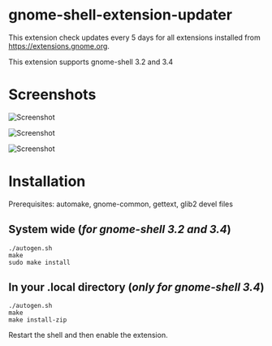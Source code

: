 # gnome-shell-extension-updater

This extension check updates every 5 days for all extensions installed from
https://extensions.gnome.org.

This extension supports gnome-shell 3.2 and 3.4

# Screenshots

![Screenshot](https://github.com/eonpatapon/gnome-shell-extension-updater/raw/master/data/screenshot.png)

![Screenshot](https://github.com/eonpatapon/gnome-shell-extension-updater/raw/master/data/screenshot1.png)

![Screenshot](https://github.com/eonpatapon/gnome-shell-extension-updater/raw/master/data/screenshot2.png)

# Installation

Prerequisites: automake, gnome-common, gettext, glib2 devel files

## System wide (*for gnome-shell 3.2 and 3.4*)

    ./autogen.sh
    make
    sudo make install

## In your .local directory (*only for gnome-shell 3.4*)

    ./autogen.sh
    make
    make install-zip


Restart the shell and then enable the extension.
